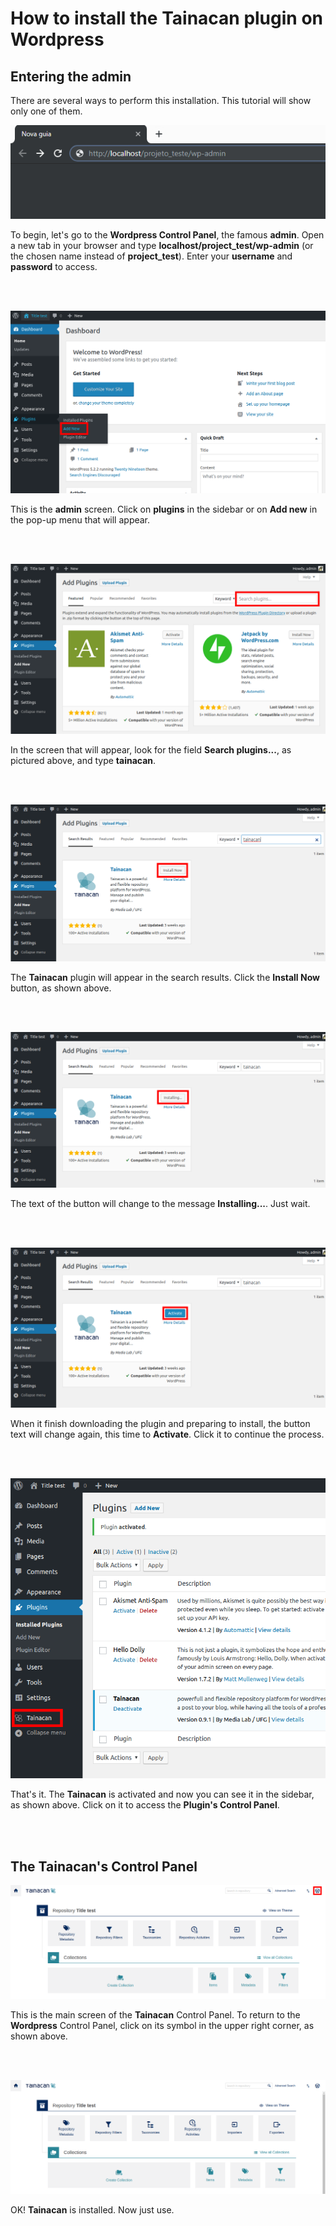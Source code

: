 # How to install the Tainacan plugin on Wordpress #

## Entering the admin ##

There are several ways to perform this installation. This tutorial will show only one of them.

![](/_assets/images/tainacan_01.png)

To begin, let's go to the **Wordpress Control Panel**, the famous **admin**. Open a new tab in your browser and type **localhost/project_test/wp-admin** (or the chosen name instead of **project_test**). Enter your **username** and **password** to access.

<br><br>

![](/_assets/images/tainacan_02.png)

This is the **admin** screen. Click on **plugins** in the sidebar or on **Add new** in the pop-up menu that will appear.

<br><br>

![](/_assets/images/tainacan_03.png)

In the screen that will appear, look for the field **Search plugins...**, as pictured above, and type **tainacan**.

<br><br>

![](/_assets/images/tainacan_04.png)

The **Tainacan** plugin will appear in the search results. Click the **Install Now** button, as shown above.

<br><br>

![](/_assets/images/tainacan_05.png)

The text of the button will change to the message **Installing...**. Just wait.

<br><br>

![](/_assets/images/tainacan_06.png)

When it finish downloading the plugin and preparing to install, the button text will change again, this time to **Activate**. Click it to continue the process.

<br><br>

![](/_assets/images/tainacan_07.png)

That's it. The **Tainacan** is activated and now you can see it in the sidebar, as shown above. Click on it to access the **Plugin's Control Panel**.

<br><br>

## The Tainacan's Control Panel ##

![](/_assets/images/tainacan_08.png)

This is the main screen of the **Tainacan** Control Panel. To return to the **Wordpress** Control Panel, click on its symbol in the upper right corner, as shown above.

<br><br>

![](/_assets/images/tainacan_09.png)

OK! **Tainacan** is installed. Now just use.

<br><br>